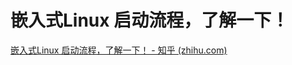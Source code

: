 # 嵌入式Linux 启动流程，了解一下！

[嵌入式Linux 启动流程，了解一下！ - 知乎 (zhihu.com)](https://zhuanlan.zhihu.com/p/265672867)

